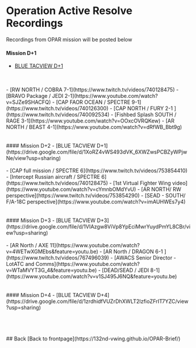 # Operation Active Resolve Recordings
Recordings from OPAR mission will be posted below

#### Mission D+1
- [BLUE TACVIEW D+1](https://drive.google.com/file/d/1sA3DsgrnkaLrWA2a7w5jXLvOs6cD8aww/view?usp=sharing)
<br>
 <br>
- [RW NORTH / COBRA 7-1](https://www.twitch.tv/videos/740128475) 
- [BRAVO Package / JEDI 2-1](https://www.youtube.com/watch?v=SJZe9SHACFQ) 
- [CAP FAOR OCEAN / SPECTRE 9-1](https://www.twitch.tv/videos/740126300) 
- [CAP NORTH / FURY 2-1 ](https://www.twitch.tv/videos/740092534) 
- [Fishbed Splash SOUTH / RAGE 3-1](https://www.youtube.com/watch?v=OOxcOVRQKew) 
- [AR NORTH / BEAST 4-1](https://www.youtube.com/watch?v=dRfWB_Bbt9g) 
<br>
<br>
<br>
#### Mission D+2
- [BLUE TACVIEW D+1](https://drive.google.com/file/d/1XoRZ4vWS493dVK_6XWZwsPCBZyWPjwNe/view?usp=sharing)
<br>
<br>
- [CAP full mission / SPECTRE 6](https://www.twitch.tv/videos/753854410)
- [Intercept Russian aircraft / SPECTRE 6](https://www.twitch.tv/videos/740128475)
- [1st Virtual Fighter Wing video](https://www.youtube.com/watch?v=cYmnbOMdYvU)
- [AR NORTH/ RW perspective](https://www.twitch.tv/videos/753854290)
- [SEAD - SOUTH/ F/A-18C perspective](https://www.youtube.com/watch?v=imAUHWEs7y4)
<br>
<br>
<br>
#### Mission D+3
- [BLUE TACVIEW D+3](https://drive.google.com/file/d/1VIAzgw8ViVp8YpEciMwrYuydPmYL8CBr/view?usp=sharing)
<br>
<br>
- [AR North / AXE 11](https://www.youtube.com/watch?v=4WETwXGMEbs&feature=youtu.be)
- [AR North / DRAGON 6-1 ](https://www.twitch.tv/videos/767496039)
- [AWACS Senior Director - LotATC and Comms](https://www.youtube.com/watch?v=WTaMVYT3G_4&feature=youtu.be)
- [DEAD/SEAD / JEDI 8-1](https://www.youtube.com/watch?v=v1SJ495J6NQ&feature=youtu.be)
<br>
<br>
<br>
#### Mission D+4
- [BLUE TACVIEW D+4](https://drive.google.com/file/d/1zrdhidfVUZrDhXWLT2lzfioZFrIT7YZC/view?usp=sharing)
<br>
<br>
<br>
<br>
<br>
## Back
[Back to frontpage](https://132nd-vwing.github.io/OPAR-Brief/)